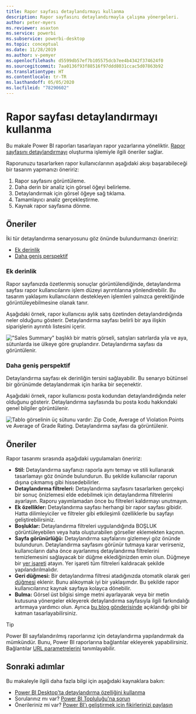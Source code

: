 ```yaml
---
title: Rapor sayfası detaylandırmayı kullanma
description: Rapor sayfasını detaylandırmayla çalışma yönergeleri.
author: peter-myers
ms.reviewer: asaxton
ms.service: powerbi
ms.subservice: powerbi-desktop
ms.topic: conceptual
ms.date: 11/28/2019
ms.author: v-pemyer
ms.openlocfilehash: d5599db57ef7b105575dcb7ee4b4342f374624f0
ms.sourcegitcommit: 7aa0136f93f88516f97ddd8031ccac5d07863b92
ms.translationtype: HT
ms.contentlocale: tr-TR
ms.lasthandoff: 05/05/2020
ms.locfileid: "78290602"
---
```

# <a name="use-report-page-drillthrough"></a>Rapor sayfası detaylandırmayı kullanma

Bu makale Power BI raporları tasarlayan rapor yazarlarına yöneliktir. [Rapor sayfasını detaylandırmayı](../desktop-drillthrough.md) oluşturma işlemiyle ilgili öneriler sağlar.

Raporunuzu tasarlarken rapor kullanıcılarının aşağıdaki akışı başarabileceği bir tasarım yapmanızı öneririz:

1. Rapor sayfasını görüntüleme.
2. Daha derin bir analiz için görsel öğeyi belirleme.
3. Detaylandırmak için görsel öğeye sağ tıklama.
4. Tamamlayıcı analiz gerçekleştirme.
5. Kaynak rapor sayfasına dönme.

## <a name="suggestions"></a>Öneriler

İki tür detaylandırma senaryosunu göz önünde bulundurmanızı öneririz:

- [Ek derinlik](#additional-depth)
- [Daha geniş perspektif](#broader-perspective)

### <a name="additional-depth"></a>Ek derinlik

Rapor sayfanızda özetlenmiş sonuçlar görüntülendiğinde, detaylandırma sayfası rapor kullanıcılarını işlem düzeyi ayrıntılarına yönlendirebilir. Bu tasarım yaklaşımı kullanıcıların destekleyen işlemleri yalnızca gerektiğinde görüntüleyebilmesine olanak tanır.

Aşağıdaki örnek, rapor kullanıcısı aylık satış özetinden detaylandırdığında neler olduğunu gösterir. Detaylandırma sayfası belirli bir aya ilişkin siparişlerin ayrıntılı listesini içerir.

!["Sales Summary" başlıklı bir matris görseli, satışları satırlarda yıla ve aya, sütunlarda ise ülkeye göre gruplandırır. Detaylandırma sayfası da görüntülenir.](media/report-drillthrough/suggestion-drillthrough-add-depth.png)

### <a name="broader-perspective"></a>Daha geniş perspektif

Detaylandırma sayfası ek derinliğin tersini sağlayabilir. Bu senaryo bütünsel bir görünümde detaylandırmak için harika bir seçenektir.

Aşağıdaki örnek, rapor kullanıcısı posta kodundan detaylandırdığında neler olduğunu gösterir. Detaylandırma sayfasında bu posta kodu hakkındaki genel bilgiler görüntülenir.

![Tablo görselinin üç sütunu vardır: Zip Code, Average of Violation Points ve Average of Grade Rating. Detaylandırma sayfası da görüntülenir.](media/report-drillthrough/suggestion-drillthrough-broader-perspective.png)

## <a name="recommendations"></a>Öneriler

Rapor tasarımı sırasında aşağıdaki uygulamaları öneririz:

- **Stil:** Detaylandırma sayfanızı raporla aynı temayı ve stili kullanarak tasarlamayı göz önünde bulundurun. Bu şekilde kullanıcılar raporun dışına çıkmamış gibi hissedebilirler.
- **Detaylandırma filtreleri:** Detaylandırma sayfasını tasarlarken gerçekçi bir sonuç önizlemesi elde edebilmek için detaylandırma filtrelerini ayarlayın. Raporu yayımlamadan önce bu filtreleri kaldırmayı unutmayın.
- **Ek özellikler:** Detaylandırma sayfası herhangi bir rapor sayfası gibidir. Hatta dilimleyiciler ve filtreler gibi etkileşimli özelliklerle bu sayfayı geliştirebilirsiniz.
- **Boşluklar:** Detaylandırma filtreleri uygulandığında BOŞLUK görüntüleyebilen veya hata oluşturabilen görseller eklemekten kaçının.
- **Sayfa görünürlüğü:** Detaylandırma sayfalarını gizlemeyi göz önünde bulundurun. Detaylandırma sayfasını görünür tutmaya karar verirseniz, kullanıcıların daha önce ayarlanmış detaylandırma filtrelerini temizlemesini sağlayacak bir düğme eklediğinizden emin olun. Düğmeye bir [yer işareti](../desktop-bookmarks.md) atayın. Yer işareti tüm filtreleri kaldıracak şekilde yapılandırılmalıdır.
- **Geri düğmesi:** Bir detaylandırma filtresi atadığınızda otomatik olarak geri [düğmesi](../desktop-buttons.md) eklenir. Bunu alıkoymak iyi bir yaklaşımdır. Bu şekilde rapor kullanıcılarınız kaynak sayfaya kolayca dönebilir.
- **Bulma:** Görsel üst bilgisi simge metni ayarlayarak veya bir metin kutusuna yönergeler ekleyerek detaylandırma sayfasıyla ilgili farkındalığı artırmaya yardımcı olun. Ayrıca [bu blog gönderisinde](https://alluringbi.com/2019/10/23/overlays-for-true-self-serve-reporting/) açıklandığı gibi bir katman tasarlayabilirsiniz.

> [!TIP]
> Power BI sayfalandırılmış raporlarınız için detaylandırma yapılandırmak da mümkündür. Bunu, Power BI raporlarına bağlantılar ekleyerek yapabilirsiniz. Bağlantılar [URL parametrelerini](https://powerbi.microsoft.com/blog/url-parameters-for-paginated-reports-are-now-available/) tanımlayabilir.

## <a name="next-steps"></a>Sonraki adımlar

Bu makaleyle ilgili daha fazla bilgi için aşağıdaki kaynaklara bakın:

- [Power BI Desktop'ta detaylandırma özelliğini kullanma](../desktop-drillthrough.md)
- Sorularınız mı var? [Power BI Topluluğu'na sorun](https://community.powerbi.com/)
- Önerileriniz mi var? [Power BI'ı geliştirmek için fikirlerinizi paylaşın](https://ideas.powerbi.com/)
